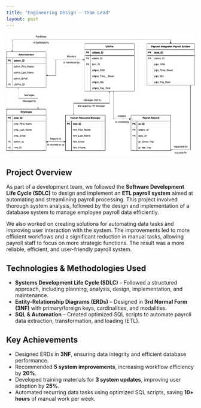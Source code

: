```yaml
---
title: "Engineering Design – Team Lead"
layout: post
---
```


![ETL Payroll System](assets/erd.png)  

## Project Overview  
As part of a development team, we followed the **Software Development Life Cycle (SDLC)** to design and implement an **ETL payroll system** aimed at automating and streamlining payroll processing. This project involved thorough system analysis, followed by the design and implementation of a database system to manage employee payroll data efficiently.  



We also worked on creating solutions for automating data tasks and improving user interaction with the system. The improvements led to more efficient workflows and a significant reduction in manual tasks, allowing payroll staff to focus on more strategic functions. The result was a more reliable, efficient, and user-friendly payroll system.

## Technologies & Methodologies Used  
- **Systems Development Life Cycle (SDLC)** – Followed a structured approach, including planning, analysis, design, implementation, and maintenance.  
- **Entity-Relationship Diagrams (ERDs)** – Designed in **3rd Normal Form (3NF)** with primary/foreign keys, cardinalities, and modalities.  
- **SQL & Automation** – Created optimized SQL scripts to automate payroll data extraction, transformation, and loading (ETL).  

## Key Achievements  
- Designed ERDs in **3NF**, ensuring data integrity and efficient database performance.  
- Recommended **5 system improvements**, increasing workflow efficiency by **20%**.  
- Developed training materials for **3 system updates**, improving user adoption by **25%**.  
- Automated recurring data tasks using optimized SQL scripts, saving **10+ hours** of manual work per week.  
